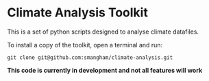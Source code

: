 # Climate Analysis Toolkit

This is a set of python scripts designed to analyse climate datafiles.

To install a copy of the toolkit, open a terminal and run:

    git clone git@github.com:smangham/climate-analysis.git

**This code is currently in development and not all features will work**
